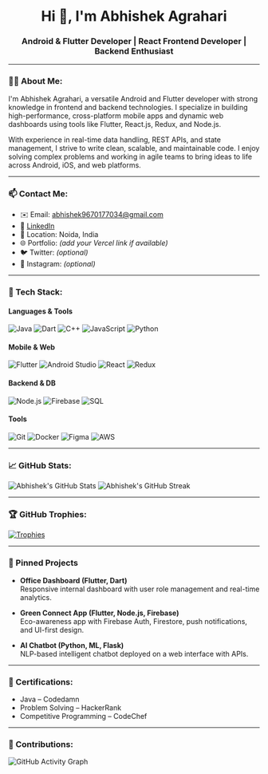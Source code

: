 <h1 align="center">Hi 👋, I'm Abhishek Agrahari</h1>
<h3 align="center">Android & Flutter Developer | React Frontend Developer | Backend Enthusiast</h3>

---

### 🧑‍💻 About Me:

I'm Abhishek Agrahari, a versatile Android and Flutter developer with strong knowledge in frontend and backend technologies. I specialize in building high-performance, cross-platform mobile apps and dynamic web dashboards using tools like Flutter, React.js, Redux, and Node.js.

With experience in real-time data handling, REST APIs, and state management, I strive to write clean, scalable, and maintainable code. I enjoy solving complex problems and working in agile teams to bring ideas to life across Android, iOS, and web platforms.

---

### 📫 Contact Me:

- ✉️ Email: abhishek9670177034@gmail.com  
- 🔗 [LinkedIn](https://www.linkedin.com/in/abhishek-agrahari-5208431a0)  
- 📍 Location: Noida, India  
- 🌐 Portfolio: *(add your Vercel link if available)*  
- 🐦 Twitter: *(optional)*  
- 📸 Instagram: *(optional)*

---

### 🚀 Tech Stack:

#### **Languages & Tools**
![Java](https://img.shields.io/badge/Java-orange?style=flat&logo=java)
![Dart](https://img.shields.io/badge/Dart-0175C2?style=flat&logo=dart)
![C++](https://img.shields.io/badge/C++-00599C?style=flat&logo=cplusplus)
![JavaScript](https://img.shields.io/badge/JavaScript-yellow?style=flat&logo=javascript)
![Python](https://img.shields.io/badge/Python-3776AB?style=flat&logo=python)

#### **Mobile & Web**
![Flutter](https://img.shields.io/badge/Flutter-02569B?style=flat&logo=flutter)
![Android Studio](https://img.shields.io/badge/Android%20Studio-3DDC84?style=flat&logo=android-studio)
![React](https://img.shields.io/badge/React-20232A?style=flat&logo=react)
![Redux](https://img.shields.io/badge/Redux-764ABC?style=flat&logo=redux)

#### **Backend & DB**
![Node.js](https://img.shields.io/badge/Node.js-339933?style=flat&logo=node.js)
![Firebase](https://img.shields.io/badge/Firebase-FFCA28?style=flat&logo=firebase)
![SQL](https://img.shields.io/badge/SQL-4479A1?style=flat&logo=mysql)

#### **Tools**
![Git](https://img.shields.io/badge/Git-F05032?style=flat&logo=git)
![Docker](https://img.shields.io/badge/Docker-2496ED?style=flat&logo=docker)
![Figma](https://img.shields.io/badge/Figma-F24E1E?style=flat&logo=figma)
![AWS](https://img.shields.io/badge/AWS-232F3E?style=flat&logo=amazon-aws)

---

### 📈 GitHub Stats:

![Abhishek's GitHub Stats](https://github-readme-stats.vercel.app/api?username=your-username&show_icons=true&theme=github_dark)
![Abhishek's GitHub Streak](https://github-readme-streak-stats.herokuapp.com?user=your-username&theme=github-dark)

---

### 🏆 GitHub Trophies:

[![Trophies](https://github-profile-trophy.vercel.app/?username=your-username&theme=onedark)](https://github.com/ryo-ma/github-profile-trophy)

---

### 📌 Pinned Projects

- **Office Dashboard (Flutter, Dart)**  
  Responsive internal dashboard with user role management and real-time analytics.

- **Green Connect App (Flutter, Node.js, Firebase)**  
  Eco-awareness app with Firebase Auth, Firestore, push notifications, and UI-first design.

- **AI Chatbot (Python, ML, Flask)**  
  NLP-based intelligent chatbot deployed on a web interface with APIs.

---

### 🧾 Certifications:

- Java – Codedamn  
- Problem Solving – HackerRank  
- Competitive Programming – CodeChef  

---

### 📅 Contributions:

![GitHub Activity Graph](https://github-readme-activity-graph.vercel.app/graph?username=your-username&theme=react-dark)
